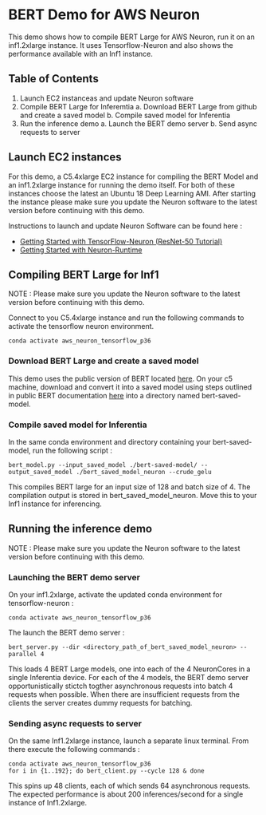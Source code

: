 # BERT Demo for AWS Neuron

This demo shows how to compile BERT Large for AWS Neuron, run it on an inf1.2xlarge instance. It uses Tensorflow-Neuron and also shows the performance available with an Inf1 instance.

## Table of Contents

1. Launch EC2 instanceas and update Neuron software
2. Compile BERT Large for Inferemtia
   a. Download BERT Large from github and create a saved model
   b. Compile saved model for Inferentia
3. Run the inference demo
   a. Launch the BERT demo server
   b. Send async requests to server

## Launch EC2 instances

For this demo, a C5.4xlarge EC2 instance for compiling the BERT Model and an inf1.2xlarge instance for running the demo itself. For both of these instances choose the latest an Ubuntu 18 Deep Learning AMI. After starting the instance please make sure you update the Neuron software to the latest version before continuing with this demo.

Instructions to launch and update Neuron Software can be found here :
* [Getting Started with TensorFlow-Neuron (ResNet-50 Tutorial)](../../../docs/tensorflow-neuron/tutorial-compile-infer.md)
* [Getting Started with Neuron-Runtime](../../../docs/neuron-runtime/nrt_start.md)


## Compiling BERT Large for Inf1
NOTE : Please make sure you update the Neuron software to the latest version before continuing with this demo.

Connect to you C5.4xlarge instance and run the following commands to activate the tensorflow neuron environment.

```
conda activate aws_neuron_tensorflow_p36

```


### Download BERT Large and create a saved model

This demo uses the public version of BERT located [here](https://github.com/google-research/bert). On your c5 machine, download and convert it into a saved model using steps outlined in public BERT documentation [here](https://github.com/google-research/bert/issues/146) into a directory named bert-saved-model.

### Compile saved model for Inferentia

In the same conda environment and directory containing your bert-saved-model, run the following script :

```
bert_model.py --input_saved_model ./bert-saved-model/ --output_saved_model ./bert_saved_model_neuron --crude_gelu
```

This compiles BERT large for an input size of 128 and batch size of 4. The compilation output is stored in bert_saved_model_neuron. Move this to your Inf1 instance for inferencing.

## Running the inference demo
NOTE : Please make sure you update the Neuron software to the latest version before continuing with this demo.

### Launching the BERT demo server
On your inf1.2xlarge, activate the updated conda environment for tensorflow-neuron :

```
conda activate aws_neuron_tensorflow_p36

```

The launch the BERT demo server :
```
bert_server.py --dir <directory_path_of_bert_saved_model_neuron> --parallel 4
```
This loads 4 BERT Large models, one into each of the 4 NeuronCores in a single Inferentia device. For each of the 4 models, the BERT demo server opportunistically stictch togther asynchronous requests into batch 4 requests when possible. When there are insufficient requests from the clients the server creates dummy requests for batching.

### Sending async requests to server
On the same Inf1.2xlarge instance, launch a separate linux terminal. From there execute the following commands :

```
conda activate aws_neuron_tensorflow_p36
for i in {1..192}; do bert_client.py --cycle 128 & done
```

This spins up 48 clients, each of which sends 64 asynchronous requests. The expected performance is about 200 inferences/second for a single instance of Inf1.2xlarge.

